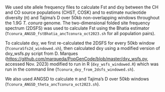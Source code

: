 We used site allele frequency files to calculate Fst and dxy between the CH and CO source populations (CHST, COSK) and to estimate nucleotide diversity (π) and Tajima’s D over 50kb non-overlapping windows throughout the 1.9G *T. conura* genome. The two-dimensional folded site frequency spectrum (2DSFS) was used to calculate Fst using the Bhatia estimator (`Tconura_ANGSD_fstBhatia_ancTconura_oct2023.sh` for all population pairs). 

To calculate dxy, we first re-calculated the 2DSFS for every 50kb window (`TconuraSfs2d_windowed.sh`), then calculated dxy using a modified version of dxy_wsfs.py script from D. Marques (https://github.com/marqueda/PopGenCode/blob/master/dxy_wsfs.py, accessed Nov. 2023) modified to run in R (`dxy_wsfs_windowed.R`) which was run in the command line (`Tconura_dxy_from_2dsfs_windowed.sh`). 

We also used ANGSD to calculate π and Tajima’s D over 50kb windows (`Tconura_ANGSD_theta_ancTconura_oct2023.sh`).
